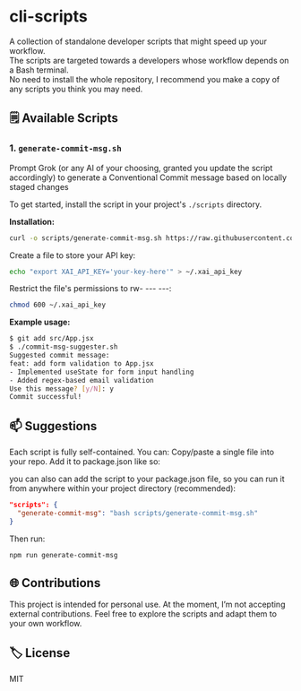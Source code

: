 # cli-scripts 

A collection of standalone developer scripts that might speed up your workflow.  
The scripts are targeted towards a developers whose workflow depends on a Bash terminal.  
No need to install the whole repository, I recommend you make a copy of any scripts you think you may need.

## 🗒️ Available Scripts

### 1. `generate-commit-msg.sh`

Prompt Grok (or any AI of your choosing, granted you update the script accordingly) to generate a Conventional Commit message based on locally staged changes

To get started, install the script in your project's `./scripts` directory.

**Installation:**

```bash
curl -o scripts/generate-commit-msg.sh https://raw.githubusercontent.com/AmiraBasyouni/cli-scripts/refs/heads/main/generate-commit-msg.sh
```

Create a file to store your API key:
```bash
echo "export XAI_API_KEY='your-key-here'" > ~/.xai_api_key
```  

Restrict the file's permissions to rw- --- ---:
```bash
chmod 600 ~/.xai_api_key
```

**Example usage:**
```bash
$ git add src/App.jsx
$ ./commit-msg-suggester.sh
Suggested commit message:
feat: add form validation to App.jsx
- Implemented useState for form input handling
- Added regex-based email validation
Use this message? [y/N]: y
Commit successful!
```

## 📫 Suggestions
Each script is fully self-contained. You can:
Copy/paste a single file into your repo.
Add it to package.json like so:

you can also can add the script to your package.json file, so you can run it from anywhere within your project directory (recommended):
```json
"scripts": {
  "generate-commit-msg": "bash scripts/generate-commit-msg.sh"
}
```

Then run:  
```bash
npm run generate-commit-msg
```

## 🌐 Contributions
This project is intended for personal use. At the moment, I’m not accepting external contributions.
Feel free to explore the scripts and adapt them to your own workflow.

## 🏷️ License

MIT
